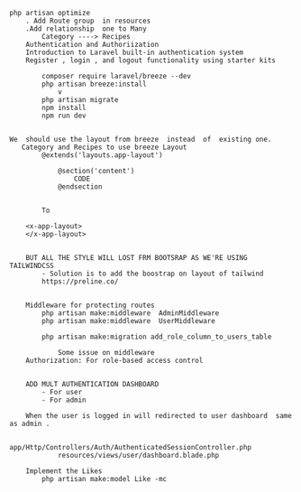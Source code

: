     php artisan optimize
        . Add Route group  in resources
        .Add relationship  one to Many
            Category ----> Recipes
        Authentication and Authoriization
        Introduction to Laravel built-in authentication system
        Register , login , and logout functionality using starter kits
        
            composer require laravel/breeze --dev
            php artisan breeze:install
                v
            php artisan migrate
            npm install
            npm run dev
                
        
    We  should use the layout from breeze  instead  of  existing one.
       Category and Recipes to use breeze Layout
            @extends('layouts.app-layout')

                @section('content')
                    CODE
                @endsection


            To

        <x-app-layout>
        </x-app-layout>


        BUT ALL THE STYLE WILL LOST FRM BOOTSRAP AS WE'RE USING TAILWINDCSS
            - Solution is to add the boostrap on layout of tailwind
            https://preline.co/


        Middleware for protecting routes
            php artisan make:middleware  AdminMiddleware
            php artisan make:middleware  UserMiddleware

            php artisan make:migration add_role_column_to_users_table

                Some issue on middleware 
        Authorization: For role-based access control


        ADD MULT AUTHENTICATION DASHBOARD 
            - For user
            - For admin 

        When the user is logged in will redirected to user dashboard  same as admin .
            
                app/Http/Controllers/Auth/AuthenticatedSessionController.php
                resources/views/user/dashboard.blade.php

        Implement the Likes 
            php artisan make:model Like -mc
                
